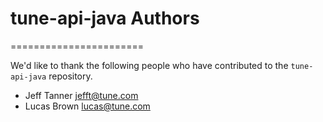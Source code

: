# tune-api-java Authors
=======================

We'd like to thank the following people who have contributed to the `tune-api-java` repository.

- Jeff Tanner <jefft@tune.com>
- Lucas Brown <lucas@tune.com>